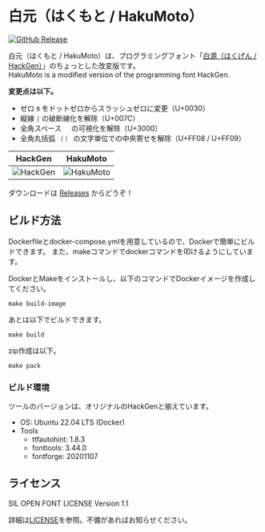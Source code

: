 # 白元（はくもと / HakuMoto）

[![GitHub Release](https://img.shields.io/github/v/release/yumunet/HakuMoto?style=for-the-badge&color=brightgreen)](https://github.com/yumunet/HakuMoto/releases)

白元（はくもと / HakuMoto）は、プログラミングフォント「[白源（はくげん / HackGen）](https://github.com/yuru7/HackGen)」のちょっとした改変版です。  
HakuMoto is a modified version of the programming font HackGen.

**変更点は以下。**

* ゼロ `0` をドットゼロからスラッシュゼロに変更（U+0030）
* 縦線 `|` の破断線化を解除（U+007C）
* 全角スペース `　` の可視化を解除（U+3000）
* 全角丸括弧 `（`  `）` の文字単位での中央寄せを解除（U+FF08 / U+FF09）

|HackGen|HakuMoto|
|-|-|
|![HackGen](https://github.com/user-attachments/assets/b82b884f-7fea-478c-92b8-39106824e987)|![HakuMoto](https://github.com/user-attachments/assets/94955d6e-9007-4e23-bf5c-b17f902ff43d)|

ダウンロードは [Releases](https://github.com/yumunet/HakuMoto/releases) からどうぞ！

## ビルド方法

Dockerfileとdocker-compose.ymlを用意しているので、Dockerで簡単にビルドできます。
また、makeコマンドでdockerコマンドを叩けるようにしています。

DockerとMakeをインストールし、以下のコマンドでDockerイメージを作成してください。

```
make build-image
```

あとは以下でビルドできます。

```
make build
```

zip作成は以下。

```
make pack
```

### ビルド環境

ツールのバージョンは、オリジナルのHackGenと揃えています。

* OS: Ubuntu 22.04 LTS (Docker)
* Tools
  * ttfautohint: 1.8.3
  * fonttools: 3.44.0
  * fontforge: 20201107

## ライセンス

SIL OPEN FONT LICENSE Version 1.1

詳細は[LICENSE](/LICENSE)を参照。不備があればお知らせください。
